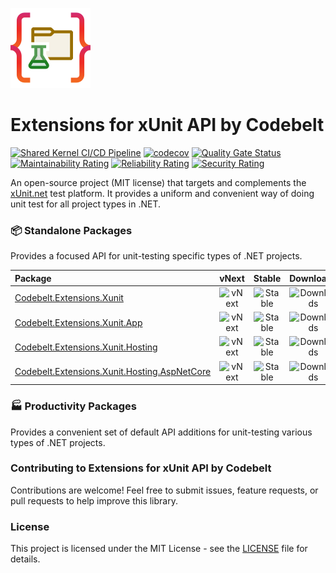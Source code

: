 ![Extensions for xUnit API by Codebelt](.nuget/Codebelt.Extensions.Xunit.App/icon.png)

# Extensions for xUnit API by Codebelt

[![Shared Kernel CI/CD Pipeline](https://github.com/codebeltnet/xunit/actions/workflows/pipelines.yml/badge.svg)](https://github.com/codebeltnet/xunit/actions/workflows/pipelines.yml) [![codecov](https://codecov.io/gh/codebeltnet/xunit/graph/badge.svg?token=BN2UhFM3bb)](https://codecov.io/gh/codebeltnet/xunit) [![Quality Gate Status](https://sonarcloud.io/api/project_badges/measure?project=xunit&metric=alert_status)](https://sonarcloud.io/dashboard?id=xunit) [![Maintainability Rating](https://sonarcloud.io/api/project_badges/measure?project=xunit&metric=sqale_rating)](https://sonarcloud.io/dashboard?id=xunit) [![Reliability Rating](https://sonarcloud.io/api/project_badges/measure?project=xunit&metric=reliability_rating)](https://sonarcloud.io/dashboard?id=xunit) [![Security Rating](https://sonarcloud.io/api/project_badges/measure?project=xunit&metric=security_rating)](https://sonarcloud.io/dashboard?id=xunit)

An open-source project (MIT license) that targets and complements the [xUnit.net](https://xunit.net/) test platform. It provides a uniform and convenient way of doing unit test for all project types in .NET.

### 📦 Standalone Packages

Provides a focused API for unit-testing specific types of .NET projects.

|Package|vNext|Stable|Downloads|
|:--|:-:|:-:|:-:|
| [Codebelt.Extensions.Xunit](https://www.nuget.org/packages/Codebelt.Extensions.Xunit/) | ![vNext](https://img.shields.io/nuget/vpre/Codebelt.Extensions.Xunit?logo=nuget) | ![Stable](https://img.shields.io/nuget/v/Codebelt.Extensions.Xunit?logo=nuget) | ![Downloads](https://img.shields.io/nuget/dt/Codebelt.Extensions.Xunit?color=blueviolet&logo=nuget) |
| [Codebelt.Extensions.Xunit.App](https://www.nuget.org/packages/Codebelt.Extensions.Xunit.App/) | ![vNext](https://img.shields.io/nuget/vpre/Codebelt.Extensions.Xunit.App?logo=nuget) | ![Stable](https://img.shields.io/nuget/v/Codebelt.Extensions.Xunit.App?logo=nuget) | ![Downloads](https://img.shields.io/nuget/dt/Codebelt.Extensions.Xunit.App?color=blueviolet&logo=nuget) |
| [Codebelt.Extensions.Xunit.Hosting](https://www.nuget.org/packages/Codebelt.Extensions.Xunit.Hosting/) | ![vNext](https://img.shields.io/nuget/vpre/Codebelt.Extensions.Xunit.Hosting?logo=nuget) | ![Stable](https://img.shields.io/nuget/v/Codebelt.Extensions.Xunit.Hosting?logo=nuget) | ![Downloads](https://img.shields.io/nuget/dt/Codebelt.Extensions.Xunit.Hosting?color=blueviolet&logo=nuget) |
| [Codebelt.Extensions.Xunit.Hosting.AspNetCore](https://www.nuget.org/packages/Codebelt.Extensions.Xunit.Hosting.AspNetCore/) | ![vNext](https://img.shields.io/nuget/vpre/Codebelt.Extensions.Xunit.Hosting.AspNetCore?logo=nuget) | ![Stable](https://img.shields.io/nuget/v/Codebelt.Extensions.Xunit.Hosting.AspNetCore?logo=nuget) | ![Downloads](https://img.shields.io/nuget/dt/Codebelt.Extensions.Xunit.Hosting.AspNetCore?color=blueviolet&logo=nuget) |

### 🏭 Productivity Packages

Provides a convenient set of default API additions for unit-testing various types of .NET projects.

### Contributing to Extensions for xUnit API by Codebelt
Contributions are welcome! 
Feel free to submit issues, feature requests, or pull requests to help improve this library.

### License
This project is licensed under the MIT License - see the [LICENSE](LICENSE.md) file for details.
